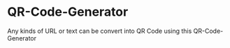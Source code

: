 # QR-Code-Generator
Any kinds of URL or text can be convert into QR Code using this QR-Code-Generator
